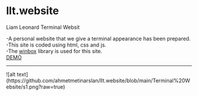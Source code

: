 # llt.website
Liam Leonard Terminal Websit<br>

-A personal website that we give a terminal appearance has been prepared.<br>
-This site is coded using html, css and js.<br>
-The <a href="https://github.com/nextapps-de/winbox">winbox</a> library is used for this site.<br>
<a href="https://terminalwebsite.netlify.app/">DEMO</a>
<hr>
![alt text](https://github.com/ahmetmetinarslan/llt.website/blob/main/Terminal%20Website/s1.png?raw=true)
